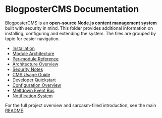 # BlogposterCMS Documentation

BlogposterCMS is an **open-source Node.js content management system** built with security in mind.
This folder provides additional information on installing, configuring and extending the system. The files are grouped by topic for easier navigation.

- [Installation](installation.md)
- [Module Architecture](modules.md)
- [Per-module Reference](modules)
- [Architecture Overview](architecture.md)
- [Security Notes](security.md)
- [CMS Usage Guide](guide.md)
- [Developer Quickstart](developer_quickstart.md)
- [Configuration Overview](configuration.md)
- [Meltdown Event Bus](meltdown_event_bus.md)
- [Notification System](notification_system.md)

For the full project overview and sarcasm-filled introduction, see the main [README](../README.md).
